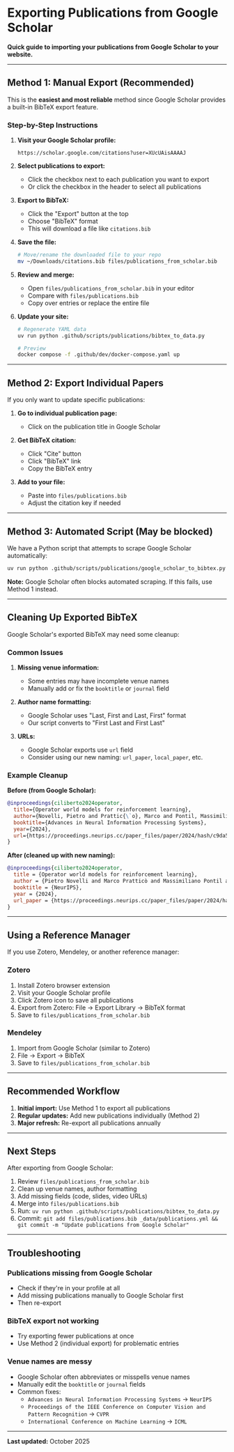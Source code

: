 # Exporting Publications from Google Scholar

**Quick guide to importing your publications from Google Scholar to your website.**

---

## Method 1: Manual Export (Recommended)

This is the **easiest and most reliable** method since Google Scholar provides a built-in BibTeX export feature.

### Step-by-Step Instructions

1. **Visit your Google Scholar profile:**
   ```
   https://scholar.google.com/citations?user=XUcUAisAAAAJ
   ```

2. **Select publications to export:**
   - Click the checkbox next to each publication you want to export
   - Or click the checkbox in the header to select all publications

3. **Export to BibTeX:**
   - Click the "Export" button at the top
   - Choose "BibTeX" format
   - This will download a file like `citations.bib`

4. **Save the file:**
   ```bash
   # Move/rename the downloaded file to your repo
   mv ~/Downloads/citations.bib files/publications_from_scholar.bib
   ```

5. **Review and merge:**
   - Open `files/publications_from_scholar.bib` in your editor
   - Compare with `files/publications.bib`
   - Copy over entries or replace the entire file

6. **Update your site:**
   ```bash
   # Regenerate YAML data
   uv run python .github/scripts/publications/bibtex_to_data.py

   # Preview
   docker compose -f .github/dev/docker-compose.yaml up
   ```

---

## Method 2: Export Individual Papers

If you only want to update specific publications:

1. **Go to individual publication page:**
   - Click on the publication title in Google Scholar

2. **Get BibTeX citation:**
   - Click "Cite" button
   - Click "BibTeX" link
   - Copy the BibTeX entry

3. **Add to your file:**
   - Paste into `files/publications.bib`
   - Adjust the citation key if needed

---

## Method 3: Automated Script (May be blocked)

We have a Python script that attempts to scrape Google Scholar automatically:

```bash
uv run python .github/scripts/publications/google_scholar_to_bibtex.py
```

**Note:** Google Scholar often blocks automated scraping. If this fails, use Method 1 instead.

---

## Cleaning Up Exported BibTeX

Google Scholar's exported BibTeX may need some cleanup:

### Common Issues

1. **Missing venue information:**
   - Some entries may have incomplete venue names
   - Manually add or fix the `booktitle` or `journal` field

2. **Author name formatting:**
   - Google Scholar uses "Last, First and Last, First" format
   - Our script converts to "First Last and First Last"

3. **URLs:**
   - Google Scholar exports use `url` field
   - Consider using our new naming: `url_paper`, `local_paper`, etc.

### Example Cleanup

**Before (from Google Scholar):**
```bibtex
@inproceedings{ciliberto2024operator,
  title={Operator world models for reinforcement learning},
  author={Novelli, Pietro and Prattic{\`o}, Marco and Pontil, Massimiliano and Ciliberto, Carlo},
  booktitle={Advances in Neural Information Processing Systems},
  year={2024},
  url={https://proceedings.neurips.cc/paper_files/paper/2024/hash/c9da56addea9c977cf4ba873e1da979d-Abstract-Conference.html}
}
```

**After (cleaned up with new naming):**
```bibtex
@inproceedings{ciliberto2024operator,
  title = {Operator world models for reinforcement learning},
  author = {Pietro Novelli and Marco Pratticò and Massimiliano Pontil and Carlo Ciliberto},
  booktitle = {NeurIPS},
  year = {2024},
  url_paper = {https://proceedings.neurips.cc/paper_files/paper/2024/hash/c9da56addea9c977cf4ba873e1da979d-Abstract-Conference.html},
}
```

---

## Using a Reference Manager

If you use Zotero, Mendeley, or another reference manager:

### Zotero

1. Install Zotero browser extension
2. Visit your Google Scholar profile
3. Click Zotero icon to save all publications
4. Export from Zotero: File → Export Library → BibTeX format
5. Save to `files/publications_from_scholar.bib`

### Mendeley

1. Import from Google Scholar (similar to Zotero)
2. File → Export → BibTeX
3. Save to `files/publications_from_scholar.bib`

---

## Recommended Workflow

1. **Initial import:** Use Method 1 to export all publications
2. **Regular updates:** Add new publications individually (Method 2)
3. **Major refresh:** Re-export all publications annually

---

## Next Steps

After exporting from Google Scholar:

1. Review `files/publications_from_scholar.bib`
2. Clean up venue names, author formatting
3. Add missing fields (code, slides, video URLs)
4. Merge into `files/publications.bib`
5. Run: `uv run python .github/scripts/publications/bibtex_to_data.py`
6. Commit: `git add files/publications.bib _data/publications.yml && git commit -m "Update publications from Google Scholar"`

---

## Troubleshooting

### Publications missing from Google Scholar

- Check if they're in your profile at all
- Add missing publications manually to Google Scholar first
- Then re-export

### BibTeX export not working

- Try exporting fewer publications at once
- Use Method 2 (individual export) for problematic entries

### Venue names are messy

- Google Scholar often abbreviates or misspells venue names
- Manually edit the `booktitle` or `journal` fields
- Common fixes:
  - `Advances in Neural Information Processing Systems` → `NeurIPS`
  - `Proceedings of the IEEE Conference on Computer Vision and Pattern Recognition` → `CVPR`
  - `International Conference on Machine Learning` → `ICML`

---

**Last updated:** October 2025
